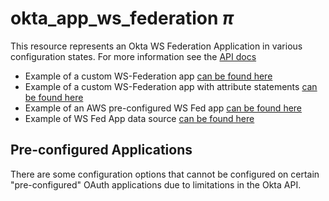 # okta_app_ws_federation $\pi$

This resource represents an Okta WS Federation Application in various configuration states. For more information see
the [API docs](https://developer.okta.com/docs/reference/api/apps/#add-ws-federation-application)

- Example of a custom WS-Federation app [can be found here](./custom.tf)
- Example of a custom WS-Federation app with attribute statements [can be found here](./custom_updated.tf)
- Example of an AWS pre-configured WS Fed app [can be found here](./preconfigured.tf)
- Example of WS Fed App data source [can be found here](./datasource.tf)

## Pre-configured Applications

There are some configuration options that cannot be configured on certain "pre-configured" OAuth applications due to
limitations in the Okta API.